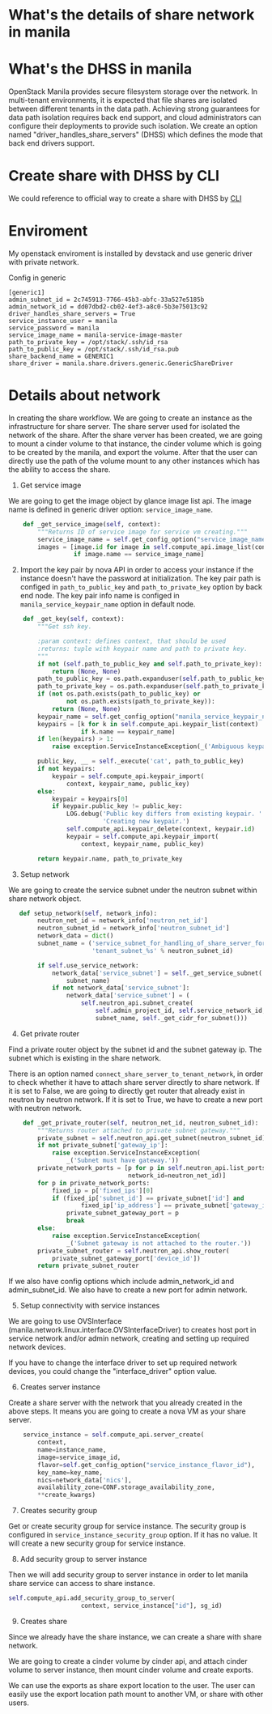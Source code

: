 # What's the details of share network in manila

# What's the DHSS in manila

OpenStack Manila provides secure filesystem storage over the network.
In multi-tenant environments, it is expected that file shares are
isolated between different tenants in the data path. Achieving strong
guarantees for data path isolation requires back end support, and cloud
administrators can configure their deployments to provide such isolation.
We create an option named "driver_handles_share_servers" (DHSS) which
defines the mode that back end drivers support.

# Create share with DHSS by CLI

We could reference to official way to create a share with DHSS by
[CLI](https://docs.openstack.org/mitaka/install-guide-ubuntu/launch-instance-manila-dhss-true-option2.html)


# Enviroment
My openstack enviroment is installed by devstack and use generic driver
with private network.


Config in generic

```
[generic1]
admin_subnet_id = 2c745913-7766-45b3-abfc-33a527e5185b
admin_network_id = dd07dbd2-cb02-4ef3-a8c0-5b3e75013c92
driver_handles_share_servers = True
service_instance_user = manila
service_password = manila
service_image_name = manila-service-image-master
path_to_private_key = /opt/stack/.ssh/id_rsa
path_to_public_key = /opt/stack/.ssh/id_rsa.pub
share_backend_name = GENERIC1
share_driver = manila.share.drivers.generic.GenericShareDriver
```

# Details about network

In creating the share workflow. We are going to create an instance as
the infrastructure for share server. The share server used for isolated the
network of the share. After the share verver has been created, we are going
to mount a cinder volume to that instance, the cinder volume which is going
to be created by the manila, and export the volume. After that the user can
directly use the path of the volume mount to any other instances which has the
ability to access the share.


1. Get service image

We are going to get the image object by glance image list api. The
image name is defined in generic driver option: ``service_image_name``.

```python
    def _get_service_image(self, context):
        """Returns ID of service image for service vm creating."""
        service_image_name = self.get_config_option("service_image_name")
        images = [image.id for image in self.compute_api.image_list(context)
                  if image.name == service_image_name]
```

2. Import the key pair by nova API in order to access your instance if the instance
doesn't have the password at initialization.
The key pair path is configed in ``path_to_public_key`` and
``path_to_private_key`` option by back end node.
The key pair info name is configed in ``manila_service_keypair_name`` option
in default node.

```python
    def _get_key(self, context):
        """Get ssh key.

        :param context: defines context, that should be used
        :returns: tuple with keypair name and path to private key.
        """
        if not (self.path_to_public_key and self.path_to_private_key):
            return (None, None)
        path_to_public_key = os.path.expanduser(self.path_to_public_key)
        path_to_private_key = os.path.expanduser(self.path_to_private_key)
        if (not os.path.exists(path_to_public_key) or
                not os.path.exists(path_to_private_key)):
            return (None, None)
        keypair_name = self.get_config_option("manila_service_keypair_name")
        keypairs = [k for k in self.compute_api.keypair_list(context)
                    if k.name == keypair_name]
        if len(keypairs) > 1:
            raise exception.ServiceInstanceException(_('Ambiguous keypairs.'))

        public_key, __ = self._execute('cat', path_to_public_key)
        if not keypairs:
            keypair = self.compute_api.keypair_import(
                context, keypair_name, public_key)
        else:
            keypair = keypairs[0]
            if keypair.public_key != public_key:
                LOG.debug('Public key differs from existing keypair. '
                          'Creating new keypair.')
                self.compute_api.keypair_delete(context, keypair.id)
                keypair = self.compute_api.keypair_import(
                    context, keypair_name, public_key)

        return keypair.name, path_to_private_key
```

3. Setup network

We are going to create the service subnet under the neutron subnet within
share network object.

```python
   def setup_network(self, network_info):
        neutron_net_id = network_info['neutron_net_id']
        neutron_subnet_id = network_info['neutron_subnet_id']
        network_data = dict()
        subnet_name = ('service_subnet_for_handling_of_share_server_for_'
                       'tenant_subnet_%s' % neutron_subnet_id)

        if self.use_service_network:
            network_data['service_subnet'] = self._get_service_subnet(
                subnet_name)
            if not network_data['service_subnet']:
                network_data['service_subnet'] = (
                    self.neutron_api.subnet_create(
                        self.admin_project_id, self.service_network_id,
                        subnet_name, self._get_cidr_for_subnet()))
```

4. Get private router

Find a private router object by the subnet id and the subnet gateway ip.
The subnet which is existing in the share network.

There is an option named ``connect_share_server_to_tenant_network``, in order
to check whether it have to attach share server directly to share network.
If it is set to False, we are going to directly get router that already exist
in neutron by neutron network.
If it is set to True, we have to create a new port with neutron network.

```python
    def _get_private_router(self, neutron_net_id, neutron_subnet_id):
        """Returns router attached to private subnet gateway."""
        private_subnet = self.neutron_api.get_subnet(neutron_subnet_id)
        if not private_subnet['gateway_ip']:
            raise exception.ServiceInstanceException(
                _('Subnet must have gateway.'))
        private_network_ports = [p for p in self.neutron_api.list_ports(
                                 network_id=neutron_net_id)]
        for p in private_network_ports:
            fixed_ip = p['fixed_ips'][0]
            if (fixed_ip['subnet_id'] == private_subnet['id'] and
                    fixed_ip['ip_address'] == private_subnet['gateway_ip']):
                private_subnet_gateway_port = p
                break
        else:
            raise exception.ServiceInstanceException(
                _('Subnet gateway is not attached to the router.'))
        private_subnet_router = self.neutron_api.show_router(
            private_subnet_gateway_port['device_id'])
        return private_subnet_router
```

If we also have config options which include admin_network_id and admin_subnet_id.
We also have to create a new port for admin network.


5. Setup connectivity with service instances

We are going to use OVSInterface (manila.network.linux.interface.OVSInterfaceDriver)
to creates host port in service network and/or admin network, creating and setting
up required network devices.

If you have to change the interface driver to set up required network devices,
you could change the "interface_driver" option value.

6. Creates server instance

Create a share server with the network that you already created in the above
steps. It means you are going to create a nova VM as your share server.

```python
    service_instance = self.compute_api.server_create(
        context,
        name=instance_name,
        image=service_image_id,
        flavor=self.get_config_option("service_instance_flavor_id"),
        key_name=key_name,
        nics=network_data['nics'],
        availability_zone=CONF.storage_availability_zone,
        **create_kwargs)
```

7. Creates security group

Get or create security group for service instance. The security group is
configured in ``service_instance_security_group`` option. If it has no value.
It will create a new security group for service instance.

8. Add security group to server instance

Then we will add security group to server instance in order to let manila share
service can access to share instance.

```python
self.compute_api.add_security_group_to_server(
                    context, service_instance["id"], sg_id)
```

9. Creates share

Since we already have the share instance, we can create a share with share network.

We are going to create a cinder volume by cinder api, and attach cinder
volume to server instance, then mount cinder volume and create exports.

We can use the exports as share export location to the user. The user can easily
use the export location path mount to another VM, or share with other users.

